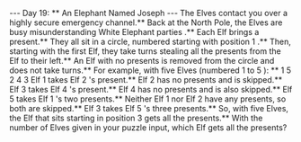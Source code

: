 --- Day 19: ** An Elephant Named Joseph ---
The Elves contact you over a highly secure emergency channel.** Back at the North Pole, the Elves are busy
misunderstanding
White Elephant parties
.**
Each Elf brings a present.** They all sit in a circle, numbered starting with position
1
.** Then, starting with the first Elf, they take turns stealing all the presents from the Elf to their left.**  An Elf with no presents is removed from the circle and does not take turns.**
For example, with five Elves (numbered
1
to
5
): **
1
5   2
 4 3
Elf
1
takes Elf
2
's present.**
Elf
2
has no presents and is skipped.**
Elf
3
takes Elf
4
's present.**
Elf
4
has no presents and is also skipped.**
Elf
5
takes Elf
1
's two presents.**
Neither Elf
1
nor Elf
2
have any presents, so both are skipped.**
Elf
3
takes Elf
5
's three presents.**
So, with
five
Elves, the Elf that sits starting in position
3
gets all the presents.**
With the number of Elves given in your puzzle input,
which Elf gets all the presents?